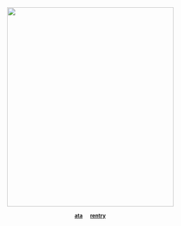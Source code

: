 <div align="center">
 

<img align="center" width="375" height="450" src="https://files.catbox.moe/hazfii.png">

<div align="center"> 

<sub> [**ata**](https://inumaki.atabook.org/)⠀⠀[**rentry**](https://rentry.co/cutegirl47)</sub>
